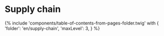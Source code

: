 # Supply chain

{% include 'components/table-of-contents-from-pages-folder.twig' with {
  'folder': 'en/supply-chain',
  'maxLevel': 3,
} %}
